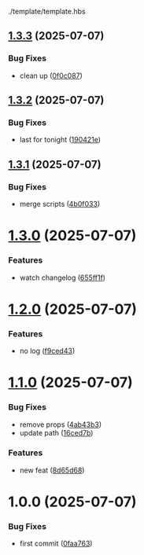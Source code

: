 ./template/template.hbs

## [1.3.3](https://github.com/dev-alan-au/electron-demo/compare/v1.3.2...v1.3.3) (2025-07-07)


### Bug Fixes

* clean up ([0f0c087](https://github.com/dev-alan-au/electron-demo/commit/0f0c0875562a2cd7ec845c64761bf80f5c612655))

## [1.3.2](https://github.com/dev-alan-au/electron-demo/compare/v1.3.1...v1.3.2) (2025-07-07)


### Bug Fixes

* last for tonight ([190421e](https://github.com/dev-alan-au/electron-demo/commit/190421ef36b6da89d8bad66a220902ed18245d18))

## [1.3.1](https://github.com/dev-alan-au/electron-demo/compare/v1.3.0...v1.3.1) (2025-07-07)


### Bug Fixes

* merge scripts ([4b0f033](https://github.com/dev-alan-au/electron-demo/commit/4b0f033cdbfe44256d6db7362e61469c24c0f6e2))

# [1.3.0](https://github.com/dev-alan-au/electron-demo/compare/v1.2.0...v1.3.0) (2025-07-07)


### Features

* watch changelog ([655ff1f](https://github.com/dev-alan-au/electron-demo/commit/655ff1f092b21fa73fc85f834c340d3d56d4c831))

# [1.2.0](https://github.com/dev-alan-au/electron-demo/compare/v1.1.0...v1.2.0) (2025-07-07)


### Features

* no log ([f9ced43](https://github.com/dev-alan-au/electron-demo/commit/f9ced43707cd9fd5d3dce3595ef760a5ecd18519))

# [1.1.0](https://github.com/dev-alan-au/electron-demo/compare/v1.0.0...v1.1.0) (2025-07-07)


### Bug Fixes

* remove props ([4ab43b3](https://github.com/dev-alan-au/electron-demo/commit/4ab43b33b78d9c3ff595b366acc94498c8d1acd1))
* update path ([16ced7b](https://github.com/dev-alan-au/electron-demo/commit/16ced7bc20db1cb542deba3ebbbc2db3db79da51))


### Features

* new feat ([8d65d68](https://github.com/dev-alan-au/electron-demo/commit/8d65d6845905f7c24056a1b6724cbcf7e483a0b7))

# 1.0.0 (2025-07-07)


### Bug Fixes

* first commit ([0faa763](https://github.com/dev-alan-au/electron-demo/commit/0faa763c6eca09e7a389339bf92eb274c8cfe763))

